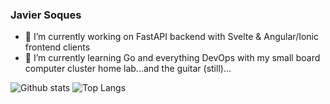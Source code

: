 ### Javier Soques

- 🔭 I’m currently working on FastAPI backend with Svelte & Angular/Ionic frontend clients
- 🌱 I’m currently learning Go and everything DevOps with my small board computer cluster home lab...and the guitar (still)...

![Github stats](https://github-readme-stats.vercel.app/api?username=jsoques)
![Top Langs](https://github-readme-stats.vercel.app/api/top-langs/?username=jsoques&layout=compact&hide=css,javascript,markdown&theme=light)

<!--
**jsoques/jsoques** is a ✨ _special_ ✨ repository because its `README.md` (this file) appears on your GitHub profile.

Here are some ideas to get you started:

- 🔭 I’m currently working on ...
- 🌱 I’m currently learning ...
- 👯 I’m looking to collaborate on ...
- 🤔 I’m looking for help with ...
- 💬 Ask me about ...
- 📫 How to reach me: ...
- 😄 Pronouns: ...
- ⚡ Fun fact: ...
-->
